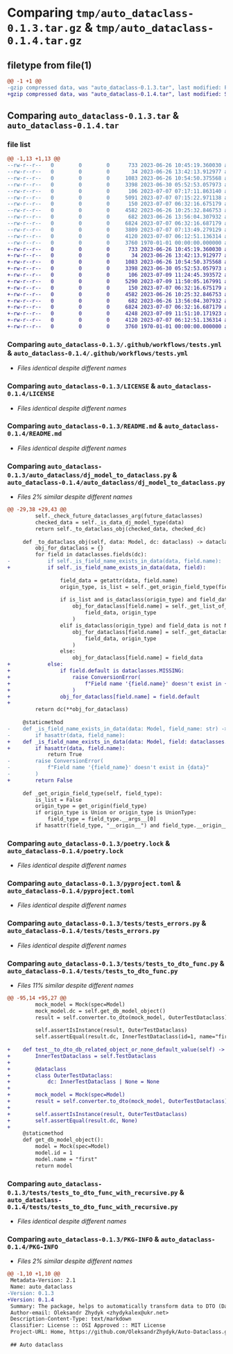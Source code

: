 # Comparing `tmp/auto_dataclass-0.1.3.tar.gz` & `tmp/auto_dataclass-0.1.4.tar.gz`

## filetype from file(1)

```diff
@@ -1 +1 @@
-gzip compressed data, was "auto_dataclass-0.1.3.tar", last modified: Fri Jul  7 07:17:17 2023, max compression
+gzip compressed data, was "auto_dataclass-0.1.4.tar", last modified: Sun Jul  9 11:59:55 2023, max compression
```

## Comparing `auto_dataclass-0.1.3.tar` & `auto_dataclass-0.1.4.tar`

### file list

```diff
@@ -1,13 +1,13 @@
--rw-r--r--   0        0        0      733 2023-06-26 10:45:19.360030 auto_dataclass-0.1.3/.github/workflows/tests.yml
--rw-r--r--   0        0        0       34 2023-06-26 13:42:13.912977 auto_dataclass-0.1.3/.gitignore
--rw-r--r--   0        0        0     1083 2023-06-26 10:54:50.375568 auto_dataclass-0.1.3/LICENSE
--rw-r--r--   0        0        0     3398 2023-06-30 05:52:53.057973 auto_dataclass-0.1.3/README.md
--rw-r--r--   0        0        0      106 2023-07-07 07:17:11.863140 auto_dataclass-0.1.3/auto_dataclass/__init__.py
--rw-r--r--   0        0        0     5091 2023-07-07 07:15:22.971138 auto_dataclass-0.1.3/auto_dataclass/dj_model_to_dataclass.py
--rw-r--r--   0        0        0      150 2023-07-07 06:32:16.675179 auto_dataclass-0.1.3/auto_dataclass/exceptions.py
--rw-r--r--   0        0        0     4582 2023-06-26 10:25:32.846753 auto_dataclass-0.1.3/poetry.lock
--rw-r--r--   0        0        0      682 2023-06-26 13:56:04.307932 auto_dataclass-0.1.3/pyproject.toml
--rw-r--r--   0        0        0     6824 2023-07-07 06:32:16.687179 auto_dataclass-0.1.3/tests/tests_errors.py
--rw-r--r--   0        0        0     3809 2023-07-07 07:13:49.279129 auto_dataclass-0.1.3/tests/tests_to_dto_func.py
--rw-r--r--   0        0        0     4120 2023-07-07 06:12:51.136314 auto_dataclass-0.1.3/tests/tests_to_dto_func_with_recursive.py
--rw-r--r--   0        0        0     3760 1970-01-01 00:00:00.000000 auto_dataclass-0.1.3/PKG-INFO
+-rw-r--r--   0        0        0      733 2023-06-26 10:45:19.360030 auto_dataclass-0.1.4/.github/workflows/tests.yml
+-rw-r--r--   0        0        0       34 2023-06-26 13:42:13.912977 auto_dataclass-0.1.4/.gitignore
+-rw-r--r--   0        0        0     1083 2023-06-26 10:54:50.375568 auto_dataclass-0.1.4/LICENSE
+-rw-r--r--   0        0        0     3398 2023-06-30 05:52:53.057973 auto_dataclass-0.1.4/README.md
+-rw-r--r--   0        0        0      106 2023-07-09 11:24:45.393572 auto_dataclass-0.1.4/auto_dataclass/__init__.py
+-rw-r--r--   0        0        0     5290 2023-07-09 11:50:05.167991 auto_dataclass-0.1.4/auto_dataclass/dj_model_to_dataclass.py
+-rw-r--r--   0        0        0      150 2023-07-07 06:32:16.675179 auto_dataclass-0.1.4/auto_dataclass/exceptions.py
+-rw-r--r--   0        0        0     4582 2023-06-26 10:25:32.846753 auto_dataclass-0.1.4/poetry.lock
+-rw-r--r--   0        0        0      682 2023-06-26 13:56:04.307932 auto_dataclass-0.1.4/pyproject.toml
+-rw-r--r--   0        0        0     6824 2023-07-07 06:32:16.687179 auto_dataclass-0.1.4/tests/tests_errors.py
+-rw-r--r--   0        0        0     4248 2023-07-09 11:51:10.171923 auto_dataclass-0.1.4/tests/tests_to_dto_func.py
+-rw-r--r--   0        0        0     4120 2023-07-07 06:12:51.136314 auto_dataclass-0.1.4/tests/tests_to_dto_func_with_recursive.py
+-rw-r--r--   0        0        0     3760 1970-01-01 00:00:00.000000 auto_dataclass-0.1.4/PKG-INFO
```

### Comparing `auto_dataclass-0.1.3/.github/workflows/tests.yml` & `auto_dataclass-0.1.4/.github/workflows/tests.yml`

 * *Files identical despite different names*

### Comparing `auto_dataclass-0.1.3/LICENSE` & `auto_dataclass-0.1.4/LICENSE`

 * *Files identical despite different names*

### Comparing `auto_dataclass-0.1.3/README.md` & `auto_dataclass-0.1.4/README.md`

 * *Files identical despite different names*

### Comparing `auto_dataclass-0.1.3/auto_dataclass/dj_model_to_dataclass.py` & `auto_dataclass-0.1.4/auto_dataclass/dj_model_to_dataclass.py`

 * *Files 2% similar despite different names*

```diff
@@ -29,38 +29,43 @@
         self._check_future_dataclasses_arg(future_dataclasses)
         checked_data = self._is_data_dj_model_type(data)
         return self._to_dataclass_obj(checked_data, checked_dc)
 
     def _to_dataclass_obj(self, data: Model, dc: dataclass) -> dataclass:
         obj_for_dataclass = {}
         for field in dataclasses.fields(dc):
-            if self._is_field_name_exists_in_data(data, field.name):
+            if self._is_field_name_exists_in_data(data, field):
 
                 field_data = getattr(data, field.name)
                 origin_type, is_list = self._get_origin_field_type(field.type)
 
                 if is_list and is_dataclass(origin_type) and field_data is not None:
                     obj_for_dataclass[field.name] = self._get_list_of_dataclass_objects(
                         field_data, origin_type
                     )
                 elif is_dataclass(origin_type) and field_data is not None:
                     obj_for_dataclass[field.name] = self._get_dataclass_object(
                         field_data, origin_type
                     )
                 else:
                     obj_for_dataclass[field.name] = field_data
+            else:
+                if field.default is dataclasses.MISSING:
+                    raise ConversionError(
+                        f"Field name '{field.name}' doesn't exist in {data}"
+                    )
+                obj_for_dataclass[field.name] = field.default
+
         return dc(**obj_for_dataclass)
 
     @staticmethod
-    def _is_field_name_exists_in_data(data: Model, field_name: str) -> bool | None:
-        if hasattr(data, field_name):
+    def _is_field_name_exists_in_data(data: Model, field: dataclasses.Field) -> bool | None:
+        if hasattr(data, field.name):
             return True
-        raise ConversionError(
-            f"Field name '{field_name}' doesn't exist in {data}"
-        )
+        return False
 
     def _get_origin_field_type(self, field_type):
         is_list = False
         origin_type = get_origin(field_type)
         if origin_type is Union or origin_type is UnionType:
             field_type = field_type.__args__[0]
         if hasattr(field_type, "__origin__") and field_type.__origin__ is list:
```

### Comparing `auto_dataclass-0.1.3/poetry.lock` & `auto_dataclass-0.1.4/poetry.lock`

 * *Files identical despite different names*

### Comparing `auto_dataclass-0.1.3/pyproject.toml` & `auto_dataclass-0.1.4/pyproject.toml`

 * *Files identical despite different names*

### Comparing `auto_dataclass-0.1.3/tests/tests_errors.py` & `auto_dataclass-0.1.4/tests/tests_errors.py`

 * *Files identical despite different names*

### Comparing `auto_dataclass-0.1.3/tests/tests_to_dto_func.py` & `auto_dataclass-0.1.4/tests/tests_to_dto_func.py`

 * *Files 11% similar despite different names*

```diff
@@ -95,14 +95,27 @@
         mock_model = Mock(spec=Model)
         mock_model.dc = self.get_db_model_object()
         result = self.converter.to_dto(mock_model, OuterTestDataclass)
 
         self.assertIsInstance(result, OuterTestDataclass)
         self.assertEqual(result.dc, InnerTestDataclass(id=1, name="first"))
 
+    def test__to_dto_db_related_object_or_none_default_value(self) -> None:
+        InnerTestDataclass = self.TestDataclass
+
+        @dataclass
+        class OuterTestDataclass:
+            dc: InnerTestDataclass | None = None
+
+        mock_model = Mock(spec=Model)
+        result = self.converter.to_dto(mock_model, OuterTestDataclass)
+
+        self.assertIsInstance(result, OuterTestDataclass)
+        self.assertEqual(result.dc, None)
+
     @staticmethod
     def get_db_model_object():
         model = Mock(spec=Model)
         model.id = 1
         model.name = "first"
         return model
```

### Comparing `auto_dataclass-0.1.3/tests/tests_to_dto_func_with_recursive.py` & `auto_dataclass-0.1.4/tests/tests_to_dto_func_with_recursive.py`

 * *Files identical despite different names*

### Comparing `auto_dataclass-0.1.3/PKG-INFO` & `auto_dataclass-0.1.4/PKG-INFO`

 * *Files 2% similar despite different names*

```diff
@@ -1,10 +1,10 @@
 Metadata-Version: 2.1
 Name: auto_dataclass
-Version: 0.1.3
+Version: 0.1.4
 Summary: The package, helps to automatically transform data to DTO (DataClass) object
 Author-email: Oleksandr Zhydyk <zhydykalex@ukr.net>
 Description-Content-Type: text/markdown
 Classifier: License :: OSI Approved :: MIT License
 Project-URL: Home, https://github.com/OleksandrZhydyk/Auto-Dataclass.git
 
 ## Auto dataclass
```

